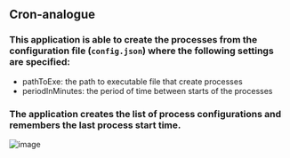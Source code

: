 ## Cron-analogue

### This application is able to create the processes from the configuration file (`config.json`) where the following settings are specified:
  - pathToExe: the path to executable file that create processes
  - periodInMinutes: the period of time between starts of the processes

### The application creates the list of process configurations and remembers the last process start time.

![image](https://github.com/PashaDem/System-Programming/assets/93683102/9a041e42-0164-4fba-afdc-6ab6b6e8195b)
